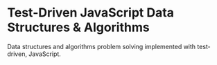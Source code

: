 # Test-Driven JavaScript Data Structures & Algorithms
Data structures and algorithms problem solving implemented with test-driven, JavaScript.